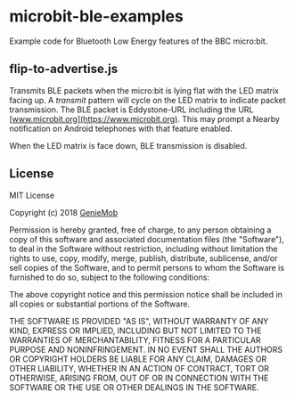microbit-ble-examples
=====================

Example code for Bluetooth Low Energy features of the BBC micro:bit.


flip-to-advertise.js
--------------------

Transmits BLE packets when the micro:bit is lying flat with the LED matrix facing up.  A _transmit_ pattern will cycle on the LED matrix to indicate packet transmission.  The BLE packet is Eddystone-URL including the URL [www.microbit.org](https://www.microbit.org).  This may prompt a Nearby notification on Android telephones with that feature enabled.

When the LED matrix is face down, BLE transmission is disabled.


License
-------

MIT License

Copyright (c) 2018 [GenieMob](http://www.geniemob.ca/)

Permission is hereby granted, free of charge, to any person obtaining a copy
of this software and associated documentation files (the "Software"), to deal
in the Software without restriction, including without limitation the rights
to use, copy, modify, merge, publish, distribute, sublicense, and/or sell
copies of the Software, and to permit persons to whom the Software is
furnished to do so, subject to the following conditions:

The above copyright notice and this permission notice shall be included in all
copies or substantial portions of the Software.

THE SOFTWARE IS PROVIDED "AS IS", WITHOUT WARRANTY OF ANY KIND, EXPRESS OR
IMPLIED, INCLUDING BUT NOT LIMITED TO THE WARRANTIES OF MERCHANTABILITY,
FITNESS FOR A PARTICULAR PURPOSE AND NONINFRINGEMENT. IN NO EVENT SHALL THE
AUTHORS OR COPYRIGHT HOLDERS BE LIABLE FOR ANY CLAIM, DAMAGES OR OTHER
LIABILITY, WHETHER IN AN ACTION OF CONTRACT, TORT OR OTHERWISE, ARISING FROM,
OUT OF OR IN CONNECTION WITH THE SOFTWARE OR THE USE OR OTHER DEALINGS IN THE
SOFTWARE.
